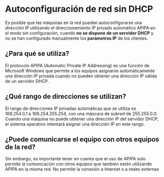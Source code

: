# Autoconfiguración de red sin DHCP

Es posible que las máquinas en la red puedan autoconfigurarse una dirección IP utilizando el direccionamiento IP privado automático APIPA en el modo sin configuración, cuando **no se dispone de un servidor DHCP** y no se han configurado manualmente los **parámetros IP** de los clientes.

## ¿Para qué se utiliza?

El protocolo APIPA (Automatic Private IP Addressing) es una función de Microsoft Windows que permite a los equipos asignarse automáticamente una dirección IP privada cuando no pueden obtener una dirección IP válida de un servidor DHCP.

## ¿Qué rango de direcciones se utilizan?

El rango de direcciones IP privadas automáticas que se utiliza es 169.254.0.1 a 169.254.255.254, con una máscara de subred de 255.255.0.0. Cuando una máquina no puede obtener una dirección IP del servidor DHCP, el sistema operativo intentará asignar una dirección IP en este rango.

## ¿Puede comunicarse el equipo con otros equipos de la red?

Sin embargo, es importante tener en cuenta que el uso de APIPA solo permite la comunicación con otros equipos que también estén utilizando APIPA en la misma red. No permite la conexión a Internet o a redes externas
